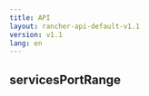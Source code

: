 ```yaml
---
title: API
layout: rancher-api-default-v1.1
version: v1.1
lang: en
---
```


## servicesPortRange





